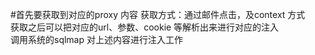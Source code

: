 #首先要获取到对应的proxy 内容
获取方式：通过邮件点击，及context 方式  
获取之后可以把对应的url、参数、cookie 等解析出来进行对应的注入  
调用系统的sqlmap 对上述内容进行注入工作